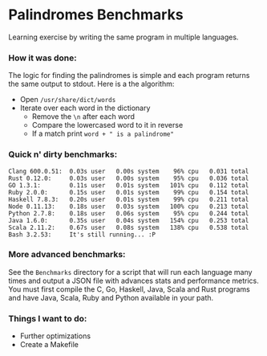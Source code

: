 # Palindromes Benchmarks

Learning exercise by writing the same program in multiple languages. 

### How it was done:

The logic for finding the palindromes is simple and each program 
returns the same output to stdout. Here is a the algorithm:

- Open `/usr/share/dict/words`
- Iterate over each word in the dictionary 
	- Remove the `\n` after each word
	- Compare the lowercased word to it in reverse
	- If a match print `word + " is a palindrome"`

### Quick n' dirty benchmarks:
	 
	Clang 600.0.51:  0.03s user   0.00s system    96% cpu   0.031 total
	Rust 0.12.0:     0.03s user   0.00s system    95% cpu   0.036 total
	GO 1.3.1:        0.11s user   0.01s system   101% cpu   0.112 total
	Ruby 2.0.0:      0.15s user   0.01s system    99% cpu   0.154 total
	Haskell 7.8.3:   0.20s user   0.01s system    99% cpu   0.211 total
	Node 0.11.13:    0.18s user   0.03s system   100% cpu   0.213 total
	Python 2.7.8:    0.18s user   0.06s system    95% cpu   0.244 total
	Java 1.6.0:      0.35s user   0.04s system   154% cpu   0.253 total
	Scala 2.11.2:    0.67s user   0.08s system   138% cpu   0.538 total
	Bash 3.2.53:     It's still running... :P
 
### More advanced benchmarks:

See the `Benchmarks` directory for a script that will run each language
many times and output a JSON file with advances stats and performance
metrics. You must first compile the C, Go, Haskell, Java, Scala and Rust 
programs and have Java, Scala, Ruby and Python available in your path.

### Things I want to do: 

- Further optimizations
- Create a Makefile
